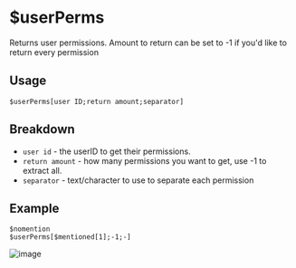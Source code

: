 # $userPerms

Returns user permissions. Amount to return can be set to -1 if you'd like to return every permission

## Usage
```
$userPerms[user ID;return amount;separator]
```

## Breakdown
- `user id` - the userID to get their permissions.
- `return amount` - how many permissions you want to get, use -1 to extract all.
- `separator` - text/character to use to separate each permission

## Example
```
$nomention
$userPerms[$mentioned[1];-1;-]
```
![image](https://user-images.githubusercontent.com/42785890/151909707-d8e093f2-1279-4754-88a5-51466270fde6.png)

